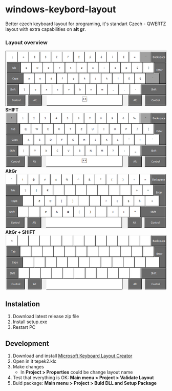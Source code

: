 # windows-keybord-layout
Better czech keyboard layout for programing, it's standart Czech - QWERTZ layout with extra capabilities on **alt gr**.  
### Layout overview
![normal](/docs/img/normal.png "normal")  
**SHIFT**  
![shift](docs/img/shift.png "shift")  
**AltGr**  
![altgr](docs/img/altgr.png "altgr")  
**AltGr + SHIFT**  
![altgr + shift](docs/img/altgr-shift.png "altgr + shift")

## Instalation
1) Download latest release zip file
2) Install setup.exe
3) Restart PC

## Development
1) Download and install [Microsoft Keyboard Layout Creator](https://www.microsoft.com/en-us/download/details.aspx?id=102134)
2) Open in it tepek2.klc
3) Make changes
      * In **Project > Properties** could be change layout name
4) Test that everything is OK: **Main menu > Project > Validate Layout**
5) Buld package: **Main menu > Project > Buld DLL and Setup Package** 
